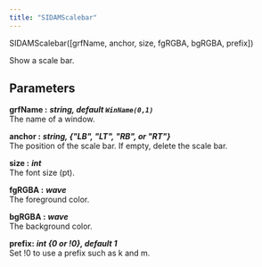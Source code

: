```yaml
---
title: "SIDAMScalebar"
---
```

<p class="function_definition">SIDAMScalebar(<span class="function_variables">[grfName, anchor, size, fgRGBA, bgRGBA, prefix]</span>)</p>

Show a scale bar.

## Parameters

**grfName :** ***string, default `WinName(0,1)`***  
The name of a window.

**anchor :** ***string, {"LB", "LT", "RB", or "RT"}***  
The position of the scale bar. If empty, delete the scale bar.

**size :** ***int***  
The font size (pt).

**fgRGBA :** ***wave***  
The foreground color.

**bgRGBA :** ***wave***  
The background color.

**prefix:** ***int {0 or !0}, default 1***  
Set !0 to use a prefix such as k and m.
